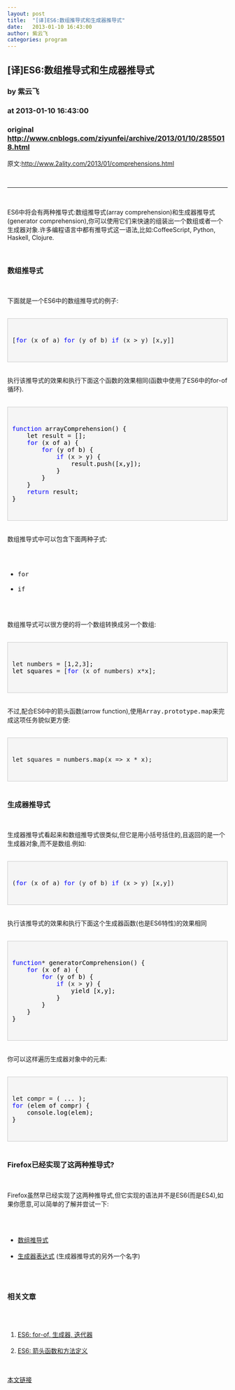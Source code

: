 ```yaml
---
layout: post
title:  "[译]ES6:数组推导式和生成器推导式"
date:   2013-01-10 16:43:00
author: 紫云飞
categories: program
---
```


## [译]ES6:数组推导式和生成器推导式
### by 紫云飞
### at 2013-01-10 16:43:00
### original <http://www.cnblogs.com/ziyunfei/archive/2013/01/10/2855018.html>

<p>原文:<a href="http://www.2ality.com/2013/01/comprehensions.html">http://www.2ality.com/2013/01/comprehensions.html</a></p><br><hr><br><p>ES6中将会有两种推导式:数组推导式(array comprehension)和生成器推导式(generator comprehension),你可以使用它们来快速的组装出一个数组或者一个生成器对象.许多编程语言中都有推导式这一语法,比如:CoffeeScript, Python, Haskell, Clojure. <a name="more"></a></p><br><h3>数组推导式</h3><br><p>下面就是一个ES6中的数组推导式的例子:</p><br><div style="background-color:#f5f5f5;border:1px solid #cccccc;padding:10px"><br><pre>[<span style="color:#0000ff">for</span> (x of a) <span style="color:#0000ff">for</span> (y of b) <span style="color:#0000ff">if</span> (x &gt; y) [x,y]]</pre><br></div><br><p>执行该推导式的效果和执行下面这个函数的效果相同(函数中使用了ES6中的for-of循环).</p><br><div style="background-color:#f5f5f5;border:1px solid #cccccc;padding:10px"><br><pre><span style="color:#0000ff">function</span><span style="color:#000000"> arrayComprehension() {<br>    let result </span>=<span style="color:#000000"> [];<br>    </span><span style="color:#0000ff">for</span><span style="color:#000000"> (x of a) {<br>        </span><span style="color:#0000ff">for</span><span style="color:#000000"> (y of b) {<br>            </span><span style="color:#0000ff">if</span> (x &gt;<span style="color:#000000"> y) {<br>                result.push([x,y]);<br>            }<br>        }<br>    }<br>    </span><span style="color:#0000ff">return</span><span style="color:#000000"> result;<br>}</span></pre><br></div><br><p>数组推导式中可以包含下面两种子式:</p><br><ul><br><li><tt>for</tt></li><br><li><tt>if</tt></li><br></ul><br><p>数组推导式可以很方便的将一个数组转换成另一个数组:</p><br><div style="background-color:#f5f5f5;border:1px solid #cccccc;padding:10px"><br><pre>let numbers = [1,2,3<span style="color:#000000">];<br>let squares </span>= [<span style="color:#0000ff">for</span> (x of numbers) x*x];</pre><br></div><br><p>不过,配合ES6中的箭头函数(arrow function),使用<tt>Array.prototype.map来完成这项任务貌似更方便</tt>:</p><br><div style="background-color:#f5f5f5;border:1px solid #cccccc;padding:10px"><br><pre>let squares = numbers.map(x =&gt; x * x);</pre><br></div><br><h3>生成器推导式</h3><br><p>生成器推导式看起来和数组推导式很类似,但它是用小括号括住的,且返回的是一个生成器对象,而不是数组.例如:</p><br><div style="background-color:#f5f5f5;border:1px solid #cccccc;padding:10px"><br><pre>(<span style="color:#0000ff">for</span> (x of a) <span style="color:#0000ff">for</span> (y of b) <span style="color:#0000ff">if</span> (x &gt; y) [x,y])</pre><br></div><br><p>执行该推导式的效果和执行下面这个生成器函数(也是ES6特性)的效果相同</p><br><div style="background-color:#f5f5f5;border:1px solid #cccccc;padding:10px"><br><pre><span style="color:#0000ff">function</span>*<span style="color:#000000"> generatorComprehension() {<br>    </span><span style="color:#0000ff">for</span><span style="color:#000000"> (x of a) {<br>        </span><span style="color:#0000ff">for</span><span style="color:#000000"> (y of b) {<br>            </span><span style="color:#0000ff">if</span> (x &gt;<span style="color:#000000"> y) {<br>                yield [x,y];<br>            }<br>        }<br>    }<br>}</span></pre><br></div><br><p>你可以这样遍历生成器对象中的元素:</p><br><div style="background-color:#f5f5f5;border:1px solid #cccccc;padding:10px"><br><pre>let compr =<span style="color:#000000"> ( ... );<br></span><span style="color:#0000ff">for</span><span style="color:#000000"> (elem of compr) {<br>    console.log(elem);<br>}</span></pre><br></div><br><h3>Firefox已经实现了这两种推导式?</h3><br><p>Firefox虽然早已经实现了这两种推导式,但它实现的语法并不是ES6(而是ES4),如果你愿意,可以简单的了解并尝试一下:</p><br><ul><br><li><a href="https://developer.mozilla.org/zh-CN/docs/JavaScript/Guide/Predefined_Core_Objects#Array_comprehensions">数组推导式</a></li><br><li><a href="https://developer.mozilla.org/zh-CN/docs/JavaScript/Guide/Iterators_and_Generators#Generator_expressions">生成器表达式</a> (生成器推导式的另外一个名字)</li><br></ul><br><h3>相关文章</h3><br><ol><br><li><a href="http://www.2ality.com/2012/06/for-of-ff13.html">ES6: for-of, 生成器, 迭代器</a></li><br><li><a href="http://www.2ality.com/2012/04/arrow-functions.html">ES6: 箭头函数和方法定义</a></li><br></ol><img src="http://www.cnblogs.com/ziyunfei/aggbug/2855018.html?type=1" width="1" height="1" alt=""><p><a href="http://www.cnblogs.com/ziyunfei/archive/2013/01/10/2855018.html">本文链接</a></p>